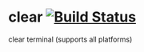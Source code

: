 # clear  [![Build Status](https://team-appium.ci.cloudbees.com/job/Appium/badge/icon)](https://travis-ci.org/SrinivasanTarget/cmdclear)

clear terminal (supports all platforms)
